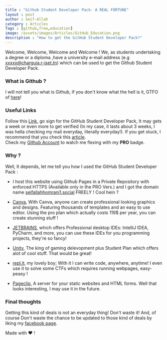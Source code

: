 ```yaml
---
title : "Github Student Developer Pack- A REAL FORTUNE"
layout : post
author : Seif-Allah
category : Articles
Tags : [github,free,education]
image: /assets/images/Articles/GitHub_Education.png 
description : "How to get the GitHub Student Developer Pack?"
---
```


Welcome, Welcome, Welcome and Welcome ! 
We, as students undertaking a degree or a diploma ,have a university e-mail address (e.g  xxxxx@charguia.r-iset.tn) which can be used to get the Github Student Developer Pack.

### What is Github ?
I will not tell you what is Github, if you don't know what the hell is it, GTFO of [here](https://en.wikipedia.org/wiki/GitHub)!
 
### Useful Links 
Follow this [Link](https://education.github.com/pack), go sign for the GitHub Student Developer Pack, It may gets a week or even more to get verified (In my case, it lasts about 3 weeks, I was hella checking my mail everyday, literally everyday!). If you get stuck, I recommend that you check this [article](https://hackernoon.com/guide-to-githubs-student-developer-pack-in-2020-qrx3uk6).  
Check my [Github Account](https://github.com/seifallahhomrani1) to watch me flexing with my **PRO** badge.


### Why ? 
Well, It depends, let me tell you how I used the GitHub Student Developer Pack : 
- I host this website using Github Pages in a Private Repository with enforced HTTPS (Available only in the PRO Vers.) and I got the domain name [seifallahhomrani1.social](https://seifallahhomrani1.social) FREELY ! Cool hein ? 
- [Canva](https://Canva.com), With Canva, anyone can create professional looking graphics and designs. Featuring thousands of templates and an easy to use editor. Using the pro plan which actually costs 119$ per year, you can create stunning stuff !

- [JETBRAINS](https://jetbrains.com), which offers Professional desktop IDEs: IntelliJ IDEA, PyCharm, and more, you can use these IDEs for you programming projects, they're so fancy! 
- [Unity](https://unity.com), The king of gaming delevopment plus Student Plan which offers alot of cool stuff. That would be great! 
- [repl.it](https://repl.it), my lovely boy; With it I can write code, anywhere, anytime! I even use  it to solve some CTFs which requires running webpages, easy-peasy ! 
- [Pageclip](https://pageclip.co), A server for your static websites and HTML forms. Well that looks interesting, I may use it in the future. 


### Final thoughts 
Getting this kind of deals is not an everyday thing! Don't waste it! 
And, of course Don't waste the chance to be updated to those kind of deals by liking my [facebook page](https://www.facebook.com/seifallahhomrani1.social). 

Made with :heart: !